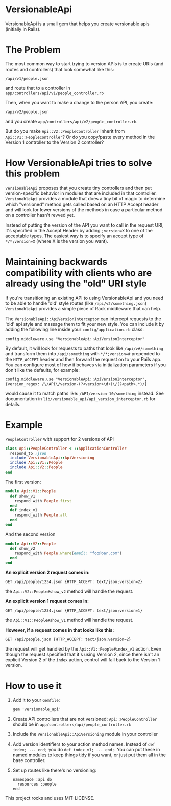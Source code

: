 # VersionableApi

VersionableApi is a small gem that helps you create versionable apis (initially in Rails).

# The Problem

The most common way to start trying to version APIs is to create URIs (and routes and controllers) that look somewhat like this:
```
/api/v1/people.json
```
and route that to a controller in `app/controllers/api/v1/people_controller.rb`

Then, when you want to make a change to the person API, you create:
```
/api/v2/people.json
```
and you create `app/controllers/api/v2/people_controller.rb`.

But do you make `Api::V2::PeopleController` inherit from `Api::V1::PeopleController`? Or do you copy/paste every method in the Version 1 controller to the Version 2 controller?

# How VersionableApi tries to solve this problem

`VersionableApi` proposes that you create tiny controllers and then put version-specific behavior in modules that are included in that controller.  `VersionableApi` provides a module that does a tiny bit of magic to determine which "versioned" method gets called based on an HTTP Accept header and will look for lower versions of the methods in case a particular method on a controller hasn't revved yet.

Instead of putting the version of the API you want to call in the request URI, it's specified in the Accept Header by adding `;version=X` to one of the acceptable types.  The easiest way is to specify an accept type of `*/*;version=X` (where X is the version you want).

# Maintaining backwards compatibility with clients who are already using the "old" URI style

If you're transitioning an existing API to using VersionableApi and you need to be able to handle 'old' style routes (like `/api/v2/something.json`) `VersionableApi` provides a simple piece of Rack middleware that can help.

The `VersionableApi::ApiVersionInterceptor` can intercept requests to the 'old' api style and massage them to fit your new style.  You can include it by adding the following line inside your `config/application.rb` class:
```
config.middleware.use "VersionableApi::ApiVersionInterceptor"
```

By default, it will look for requests to paths that look like `/api/v#/something` and transform them into `/api/something` with `*/*;version=#` prepended to the `HTTP_ACCEPT` header and then forward the request on to your Rails app. You can configure most of how it behaves via initialization parameters if you don't like the defaults, for example:
```
config.middleware.use "VersionableApi::ApiVersionInterceptor", {version_regex: /\/API\/version-(?<version>\d+)\/(?<path>.*)/}
```
would cause it to match paths like: `/API/version-10/something` instead.  See documentation in `lib/versionable_api/api_version_interceptor.rb` for details.

# Example
`PeopleController` with support for 2 versions of API
```ruby
class Api::PeopleController < ::ApplicationController
  respond_to :json
  include VersionableApi::ApiVersioning
  include Api::V1::People
  include Api::V2::People
end
```
The first version:
```ruby
module Api::V1::People
  def show_v1
    respond_with People.first
  end
  def index_v1
    respond_with People.all
  end
end
```

And the second version
```ruby
module Api::V2::People
  def show_v2
    respond_with People.where(email: "foo@bar.com")
  end
end
```

**An explicit version 2 request comes in:**
```
GET /api/people/1234.json {HTTP_ACCEPT: text/json;version=2}
```
the `Api::V2::People#show_v2` method will handle the request.

**An explicit version 1 request comes in:**
```
GET /api/people/1234.json {HTTP_ACCEPT: text/json;version=1}
```
the `Api::V1::People#show_v1` method will handle the request.


**However, if a request comes in that looks like this:**
```
GET /api/people.json {HTTP_ACCEPT: text/json;version=2}
```
the request will get handled by the `Api::V1::People#index_v1` action.  Even though the request specified that it's using Version 2, since there isn't an explicit Version 2 of the `index` action, control will fall back to the Version 1 version.


# How to use it
1. Add it to your `Gemfile`:
    
    ```
    gem 'versionable_api'
    ```
2. Create API controllers that are not versioned: `Api::PeopleController` should be in `app/controllers/api/people_controller.rb`
3. Include the `VersionableApi::ApiVersioning` module in your controller
4. Add version identifiers to your action method names.  Instead of `def index; ... end;` you do `def index_v1; ... end;`.  You can put these in named modules to keep things tidy if you want, or just put them all in the base controller.
5. Set up routes like there's no versioning:
    
    ```
    namespace :api do 
      resources :people
    end
    ```

This project rocks and uses MIT-LICENSE.
